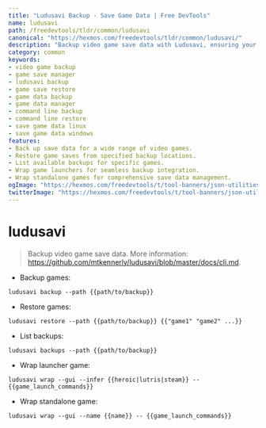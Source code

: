 ```yaml
---
title: "Ludusavi Backup - Save Game Data | Free DevTools"
name: ludusavi
path: /freedevtools/tldr/common/ludusavi
canonical: "https://hexmos.com/freedevtools/tldr/common/ludusavi/"
description: "Backup video game save data with Ludusavi, ensuring your progress is safe. Restore games easily with this command-line tool. Free online tool, no registration required."
category: common
keywords:
- video game backup
- game save manager
- ludusavi backup
- game save restore
- game data backup
- game data manager
- command line backup
- command line restore
- save game data linux
- save game data windows
features:
- Back up save data for a wide range of video games.
- Restore game saves from specified backup locations.
- List available backups for specific games.
- Wrap game launchers for seamless backup integration.
- Wrap standalone games for comprehensive save data management.
ogImage: "https://hexmos.com/freedevtools/t/tool-banners/json-utilities-banner.png"
twitterImage: "https://hexmos.com/freedevtools/t/tool-banners/json-utilities-banner.png"
---
```


# ludusavi

> Backup video game save data.
> More information: <https://github.com/mtkennerly/ludusavi/blob/master/docs/cli.md>.

- Backup games:

`ludusavi backup --path {{path/to/backup}}`

- Restore games:

`ludusavi restore --path {{path/to/backup}} {{"game1" "game2" ...}}`

- List backups:

`ludusavi backups --path {{path/to/backup}}`

- Wrap launcher game:

`ludusavi wrap --gui --infer {{heroic|lutris|steam}} -- {{game_launch_commands}}`

- Wrap standalone game:

`ludusavi wrap --gui --name {{name}} -- {{game_launch_commands}}`
